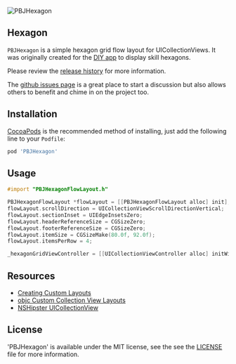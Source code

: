 ![PBJHexagon](https://raw.github.com/piemonte/PBJHexagon/master/PBJHexagon.gif)

## Hexagon
`PBJHexagon` is a simple hexagon grid flow layout for UICollectionViews. It was originally created for the [DIY app](https://diy.org/app) to display skill hexagons.

Please review the [release history](https://github.com/piemonte/PBJHexagon/releases) for more information.

The [github issues page](https://github.com/piemonte/PBJHexagon/issues) is a great place to start a discussion but also allows others to benefit and chime in on the project too.

## Installation

[CocoaPods](http://cocoapods.org) is the recommended method of installing, just add the following line to your `Podfile`:

```ruby
pod 'PBJHexagon'
```

## Usage

```objective-c
#import "PBJHexagonFlowLayout.h"
```

```objective-c
PBJHexagonFlowLayout *flowLayout = [[PBJHexagonFlowLayout alloc] init];
flowLayout.scrollDirection = UICollectionViewScrollDirectionVertical;
flowLayout.sectionInset = UIEdgeInsetsZero;
flowLayout.headerReferenceSize = CGSizeZero;
flowLayout.footerReferenceSize = CGSizeZero;
flowLayout.itemSize = CGSizeMake(80.0f, 92.0f);
flowLayout.itemsPerRow = 4;

_hexagonGridViewController = [[UICollectionViewController alloc] initWithCollectionViewLayout:flowLayout];
```

## Resources

* [Creating Custom Layouts](https://developer.apple.com/library/ios/documentation/WindowsViews/Conceptual/CollectionViewPGforIOS/CreatingCustomLayouts/CreatingCustomLayouts.html)
* [objc Custom Collection View Layouts](http://www.objc.io/issue-3/collection-view-layouts.html)
* [NSHipster UICollectionView](http://nshipster.com/uicollectionview/)

## License

'PBJHexagon' is available under the MIT license, see the see the [LICENSE](https://github.com/piemonte/PBJHexagon/blob/master/LICENSE) file for more information.
